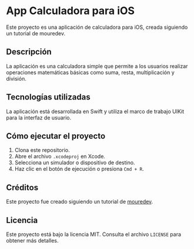 # App Calculadora para iOS

Este proyecto es una aplicación de calculadora para iOS, creada siguiendo un tutorial de mouredev.

## Descripción

La aplicación es una calculadora simple que permite a los usuarios realizar operaciones matemáticas básicas como suma, resta, multiplicación y división.

## Tecnologías utilizadas

La aplicación está desarrollada en Swift y utiliza el marco de trabajo UIKit para la interfaz de usuario.

## Cómo ejecutar el proyecto

1. Clona este repositorio.
2. Abre el archivo `.xcodeproj` en Xcode.
3. Selecciona un simulador o dispositivo de destino.
4. Haz clic en el botón de ejecución o presiona `Cmd + R`.

## Créditos

Este proyecto fue creado siguiendo un tutorial de [mouredev](https://www.youtube.com/c/mouredev).

## Licencia

Este proyecto está bajo la licencia MIT. Consulta el archivo `LICENSE` para obtener más detalles.
